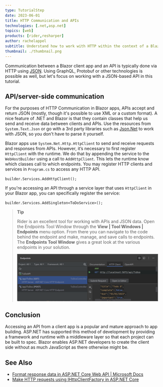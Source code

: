 ```yaml
---
type: TutorialStep
date: 2023-06-01
title: HTTP Communication and APIs
technologies: [.net,asp.net]
topics: [web]
products: [rider,resharper]
author: rachelappel
subtitle: Understand how to work with HTTP within the context of a Blazor app.
thumbnail: ./thumbnail.png
---
```


Communication between a Blazor client app and an API is typically done via HTTP using [JSON](https://www.json.org/json-en.html). Using GraphQL, Protobuf or other technologies is possible as well, but let's focus on working with a JSON-based API in this tutorial.

## API/server-side communication
For the purposes of HTTP Communication in Blazor apps, APIs accept and return JSON (mostly, though it's possible to use XML or a custom format). A nice feature of .NET and Blazor is that they contain classes that help us send and receive data between clients and APIs. 
Use the resources from `System.Text.Json` or go with a 3rd party libraries such as [Json.Net](https://www.newtonsoft.com/json) to work with JSON, so you don't have to parse it yourself. 

Blazor apps use `System.Net.Http.HttpClient` to send and receive requests and responses from APIs. However, it’s necessary to first register `HttpClient` with the runtime. We do that by appending the service to the `WebHostBuilder` using a call to `AddHttpClient`. This lets the runtime know which classes call to which endpoints. 
You may register HTTP clients and services in `Program.cs` to access any HTTP API. 

`builder.Services.AddHttpClient();`

If you're accessing an API through a service layer that uses `HttpClient` in your Blazor app, you can specifically register the service:

`builder.Services.AddSingleton<ToDoService>();`


> **Tip**
> 
> Rider is an excellent tool for working with APIs and JSON data. Open the Endpoints Tool Window through the **View | Tool Windows | Endpoints** menu option. From there you can navigate to the code behind the endpoint and make, manage, and save calls to endpoints. The **Endpoints Tool Window** gives a great look at the various endpoints in your solution.
> 
> 
> ![Endpoints Window](1-endpoins-window.png)

## Conclusion
Accessing an API from a client app is a popular and mature approach to app building. ASP.NET has supported this method of development by providing a framework and runtime with a middleware layer so that each project can be built to spec. Blazor enables ASP.NET developers to create the client side without as much JavaScript as there otherwise might be.

## See Also
* [Format response data in ASP.NET Core Web API | Microsoft Docs](https://docs.microsoft.com/en-us/aspnet/core/web-api/advanced/formatting?view=aspnetcore-5.0)
* [Make HTTP requests using IHttpClientFactory in ASP.NET Core](https://docs.microsoft.com/en-us/aspnet/core/fundamentals/http-requests?view=aspnetcore-5.0)
